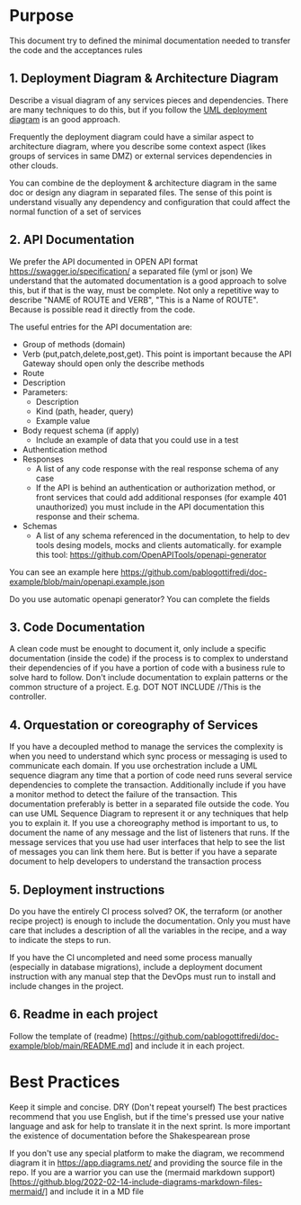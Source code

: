 # Purpose
This document try to defined the minimal documentation needed to transfer the code and the acceptances rules

## 1. Deployment Diagram & Architecture Diagram
Describe a visual diagram of any services pieces and dependencies. 
There are many techniques to do this, but if you follow the [UML deployment diagram]( https://en.wikipedia.org/wiki/Deployment_diagram) is an good approach.

Frequently the deployment diagram could have a similar aspect to architecture diagram, where you describe some context aspect (likes groups of services in same DMZ) or external services dependencies in other clouds.

You can combine de the deployment & architecture diagram in the same doc or design any diagram in separated files. 
The sense of this point is understand visually any dependency and configuration that could affect the normal function of a set of services

## 2. API Documentation
We prefer the API documented in OPEN API format https://swagger.io/specification/ a separated file (yml or json)
We understand that the automated documentation is a good approach to solve this, but if that is the way, must be complete. Not only a repetitive way to describe "NAME of ROUTE and VERB", "This is a Name of ROUTE". Because is possible read it directly from the code.

The useful entries for the API documentation are:
- Group of methods (domain)
- Verb (put,patch,delete,post,get). This point is important because the API Gateway should open only the describe methods
- Route
- Description
- Parameters: 
    - Description
    - Kind (path, header, query)
    - Example value
- Body request schema (if apply)
    - Include an example of data that you could use in a test
- Authentication method
- Responses
    - A list of any code response with the real response schema of any case
    - If the API is behind an authentication or authorization method, or front services that could add additional responses (for example 401 unauthorized) you must include in the API documentation this response and their schema.
- Schemas
    - A list of any schema referenced in the documentation, to help to dev tools desing models, mocks and clients automatically. for example this tool: https://github.com/OpenAPITools/openapi-generator

You can see an example here https://github.com/pablogottifredi/doc-example/blob/main/openapi.example.json 

Do you use automatic openapi generator? You can complete the fields


## 3. Code Documentation
A clean code must be enought to document it, only include a specific documentation (inside the code) if the process is to complex to understand their dependencies of if you have a portion of code with a business rule to solve hard to follow.
Don't include documentation to explain patterns or the common structure of a project. E.g. DOT NOT INCLUDE //This is the controller.

## 4. Orquestation or coreography of Services
If you have a decoupled method to manage the services the complexity is when you need to understand which sync process or messaging is used to communicate each domain.
If you use orchestration include a UML sequence diagram any time that a portion of code need runs several service dependencies to complete the transaction.
Additionally include if you have a monitor method to detect the failure of the transaction.
This documentation preferably is better in a separated file outside the code. 
You can use UML Sequence Diagram to represent it or any techniques that help you to explain it.
If you use a choreography method is important to us, to document the name of any message and the list of listeners that runs.
If the message services that you use had user interfaces that help to see the list of messages you can link them here. 
But is better if you have a separate document to help developers to understand the transaction process

## 5. Deployment instructions
Do you have the entirely CI process solved? OK, the terraform (or another recipe project) is enough to include the documentation. Only you must have care that includes a description of all the variables in the recipe, and a way to indicate the steps to run.

If you have the CI uncompleted and need some process manually (especially in database migrations), include a deployment document instruction with any manual step that the DevOps must run to install and include changes in the project.

## 6. Readme in each project
Follow the template of (readme) 
[https://github.com/pablogottifredi/doc-example/blob/main/README.md] and include it in each project.


# Best Practices
Keep it simple and concise. DRY (Don't repeat yourself)
The best practices recommend that you use English, but if the time's pressed use your native language and ask for help to translate it in the next sprint. Is more important the existence of documentation before the Shakespearean prose

If you don't use any special platform to make the diagram, we recommend diagram it in https://app.diagrams.net/ and providing the source file in the repo.
If you are a warrior you can use the (mermaid markdown support)[https://github.blog/2022-02-14-include-diagrams-markdown-files-mermaid/]  and include it in a MD file 

